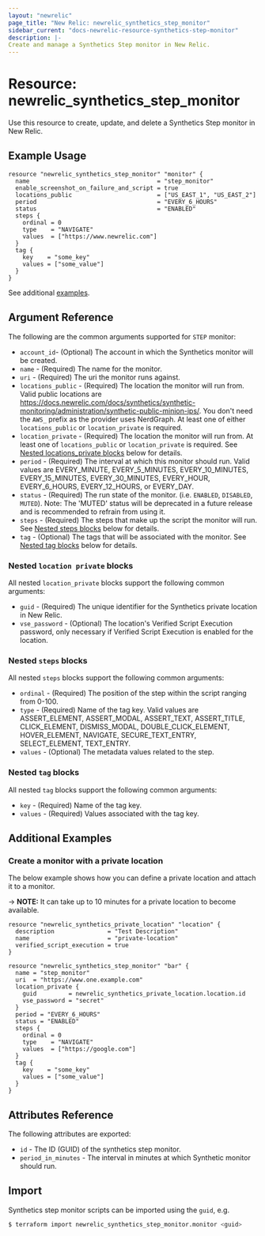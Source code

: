 ```yaml
---
layout: "newrelic"
page_title: "New Relic: newrelic_synthetics_step_monitor"
sidebar_current: "docs-newrelic-resource-synthetics-step-monitor"
description: |-
Create and manage a Synthetics Step monitor in New Relic.
---
```


# Resource: newrelic\_synthetics\_step\_monitor

Use this resource to create, update, and delete a Synthetics Step monitor in New Relic.

## Example Usage

```hcl
resource "newrelic_synthetics_step_monitor" "monitor" {
  name                                    = "step_monitor"
  enable_screenshot_on_failure_and_script = true
  locations_public                        = ["US_EAST_1", "US_EAST_2"]
  period                                  = "EVERY_6_HOURS"
  status                                  = "ENABLED"
  steps {
    ordinal = 0
    type    = "NAVIGATE"
    values  = ["https://www.newrelic.com"]
  }
  tag {
    key    = "some_key"
    values = ["some_value"]
  }
}
```
See additional [examples](#additional-examples).

## Argument Reference

The following are the common arguments supported for `STEP` monitor:

* `account_id`- (Optional) The account in which the Synthetics monitor will be created.
* `name` - (Required) The name for the monitor.
* `uri` - (Required) The uri the monitor runs against.
* `locations_public` - (Required) The location the monitor will run from. Valid public locations are https://docs.newrelic.com/docs/synthetics/synthetic-monitoring/administration/synthetic-public-minion-ips/. You don't need the `AWS_` prefix as the provider uses NerdGraph. At least one of either `locations_public` or `location_private` is required.
* `location_private` - (Required) The location the monitor will run from. At least one of `locations_public` or `location_private` is required. See [Nested locations_private blocks](#nested-locations-private-blocks) below for details.
* `period` - (Required) The interval at which this monitor should run. Valid values are EVERY_MINUTE, EVERY_5_MINUTES, EVERY_10_MINUTES, EVERY_15_MINUTES, EVERY_30_MINUTES, EVERY_HOUR, EVERY_6_HOURS, EVERY_12_HOURS, or EVERY_DAY.
* `status` - (Required) The run state of the monitor. (i.e. `ENABLED`, `DISABLED`, `MUTED`). Note: The 'MUTED' status will be deprecated in a future release and is recommended to refrain from using it.
* `steps` - (Required) The steps that make up the script the monitor will run. See [Nested steps blocks](#nested-steps-blocks) below for details.
* `tag` - (Optional) The tags that will be associated with the monitor. See [Nested tag blocks](#nested-tag-blocks) below for details.

### Nested `location private` blocks

All nested `location_private` blocks support the following common arguments:

* `guid` - (Required) The unique identifier for the Synthetics private location in New Relic.
* `vse_password` - (Optional) The location's Verified Script Execution password, only necessary if Verified Script Execution is enabled for the location.

### Nested `steps` blocks

All nested `steps` blocks support the following common arguments:

* `ordinal` - (Required) The position of the step within the script ranging from 0-100.
* `type` - (Required) Name of the tag key. Valid values are ASSERT_ELEMENT, ASSERT_MODAL, ASSERT_TEXT, ASSERT_TITLE, CLICK_ELEMENT, DISMISS_MODAL, DOUBLE_CLICK_ELEMENT, HOVER_ELEMENT, NAVIGATE, SECURE_TEXT_ENTRY, SELECT_ELEMENT, TEXT_ENTRY.
* `values` - (Optional) The metadata values related to the step.

### Nested `tag` blocks

All nested `tag` blocks support the following common arguments:

* `key` - (Required) Name of the tag key.
* `values` - (Required) Values associated with the tag key.

## Additional Examples

### Create a monitor with a private location

The below example shows how you can define a private location and attach it to a monitor.

-> **NOTE:** It can take up to 10 minutes for a private location to become available.

```hcl
resource "newrelic_synthetics_private_location" "location" {
  description               = "Test Description"
  name                      = "private-location"
  verified_script_execution = true
}

resource "newrelic_synthetics_step_monitor" "bar" {
  name = "step_monitor"
  uri  = "https://www.one.example.com"
  location_private {
    guid         = newrelic_synthetics_private_location.location.id
    vse_password = "secret"
  }
  period = "EVERY_6_HOURS"
  status = "ENABLED"
  steps {
    ordinal = 0
    type    = "NAVIGATE"
    values  = ["https://google.com"]
  }
  tag {
    key    = "some_key"
    values = ["some_value"]
  }
}
```
## Attributes Reference

The following attributes are exported:

* `id` - The ID (GUID) of the synthetics step monitor.
* `period_in_minutes` - The interval in minutes at which Synthetic monitor should run.

## Import

Synthetics step monitor scripts can be imported using the `guid`, e.g.

```bash
$ terraform import newrelic_synthetics_step_monitor.monitor <guid>
```
